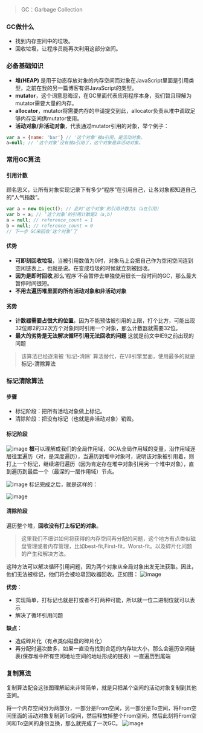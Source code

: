 > GC：Garbage Collection

### GC做什么
- 找到内存空间中的垃圾。
- 回收垃圾，让程序员能再次利用这部分空间。

### 必备基础知识
- **堆(HEAP)** 是用于动态存放对象的内存空间而对象在JavaScript里面是引用类型，之前在我的另一篇博客有讲JavaScript的类型。
- **mutator**，这个词意思晦涩，在GC里面代表应用程序本身，我们暂且理解为mutator需要大量的内存。
- **allocator**，mutator将需要内存的申请提交到此，allocator负责从堆中调取足够内存空间供mutator使用。
- **活动对象/非活动对象**，代表通过mutator引用的对象，举个例子：
```js
var a = {name: 'bar'} // '这个对象'被a引用，是活动对象。
a=null; // ‘这个对象’没有被a引用了，这个对象是非活动对象。
```

### 常用GC算法
#### 引用计数
顾名思义，让所有对象实现记录下有多少“程序”在引用自己，让各对象都知道自己的“人气指数”。
```js
var a = new Object(); // 此时'这个对象'的引用计数为1（a在引用）
var b = a; // ‘这个对象’的引用计数是2（a,b）
a = null; // reference_count = 1
b = null; // reference_count = 0 
// 下一步 GC来回收‘这个对象’了
```
#### 优势
- **可即刻回收垃圾**，当被引用数值为0时，对象马上会把自己作为空闲空间连到空闲链表上，也就是说。在变成垃圾的时候就立刻被回收。
- **因为是即时回收**,那么‘程序’不会暂停去单独使用很长一段时间的GC，那么最大暂停时间很短。
- **不用去遍历堆里面的所有活动对象和非活动对象**
#### 劣势
- **计数器需要占很大的位置**，因为不能预估被引用的上限，打个比方，可能出现32位即2的32次方个对象同时引用一个对象，那么计数器就需要32位。
- **最大的劣势是无法解决循环引用无法回收的问题** 这就是前文中IE9之前出现的问题

> 该算法已经逐渐被 ‘标记-清除’ 算法替代，在V8引擎里面，使用最多的就是 **标记-清除算法**

### 标记清除算法
#### 步骤
- 标记阶段：把所有活动对象做上标记。
- 清除阶段：把没有标记（也就是非活动对象）销毁。

#### 标记阶段
![image](https://note.youdao.com/yws/public/resource/f09a208336f4d1412cfe17c54ae501c1/xmlnote/AE6A45F312844C99B1F567D1D6BFE9EF/BF6C1DE599F249A1A892D94DAB02BCDE/15659)
**根**可以理解成我们的全局作用域，GC从全局作用域的变量，沿作用域逐层往里遍历（对，是深度遍历），当遍历到堆中对象时，说明该对象被引用着，则打上一个标记，继续递归遍历（因为肯定存在堆中对象引用另一个堆中对象），直到遍历到最后一个（最深的一层作用域）节点。

![image](https://note.youdao.com/yws/public/resource/f09a208336f4d1412cfe17c54ae501c1/xmlnote/AE6A45F312844C99B1F567D1D6BFE9EF/C26E77ECAD95490592CA662F85015731/15658)
标记完成之后，就是这样的：

![image](https://note.youdao.com/yws/public/resource/f09a208336f4d1412cfe17c54ae501c1/xmlnote/AE6A45F312844C99B1F567D1D6BFE9EF/F01FC2FB30924E10A1B5EC0802787993/15660)

#### 清除阶段
遍历整个堆，**回收没有打上标记的对象**。
> 这里我们不细讲如何将获得的内存空间再分配的问题，这个地方有点类似磁盘管理或者内存管理，比如best-fit,First-fit，Worst-fit。以及碎片化问题的产生和解决方法。

这种方法可以解决循环引用问题，因为两个对象从全局对象出发无法获取。因此，他们无法被标记，他们将会被垃圾回收器回收。正如图：
![image](https://note.youdao.com/yws/public/resource/f09a208336f4d1412cfe17c54ae501c1/xmlnote/AE6A45F312844C99B1F567D1D6BFE9EF/655E32603EDB407DA52B70FF1299503E/15657)

**优势**：
- 实现简单，打标记也就是打或者不打两种可能，所以就一位二进制位就可以表示
- 解决了循环引用问题

**缺点**：
- 造成碎片化（有点类似磁盘的碎片化）
- 再分配时遍次数多，如果一直没有找到合适的内存块大小，那么会遍历空闲链表(保存堆中所有空闲地址空间的地址形成的链表）一直遍历到尾端

### 复制算法
复制算法配合这张图理解起来非常简单，就是只把某个空间的活动对象复制到其他空间。  

将一个内存空间分为两部分，一部分是From空间，另一部分是To空间，将From空间里面的活动对象复制到To空间，然后释放掉整个From空间，然后此刻将From空间和To空间的身份互换，那么就完成了一次GC。
![image](https://note.youdao.com/yws/public/resource/f09a208336f4d1412cfe17c54ae501c1/xmlnote/AE6A45F312844C99B1F567D1D6BFE9EF/F8E8526088F64C70935E3F6A45983DC9/15663)
